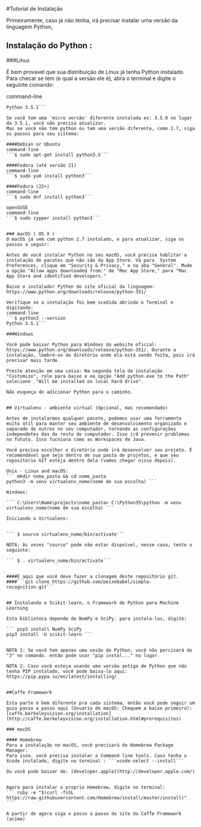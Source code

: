#Tutorial de Instalação

Primeiramente, caso já não tenha, irá precisar instalar uma versão da linguagem Python,

## Instalação do Python :

###Linux

É bem provavel que sua distribuição de Linux já tenha Python instalado. Para checar se tem (e qual a versão ele é), abra o terminal e digite o seguinte comando:

command-line
```$ python3 --version
Python 3.5.1```

Se você tem uma 'micro versão' diferente instalada ex: 3.5.0 no lugar da 3.5.1, você não precisa atualizar.
Mas se você não tem python ou tem uma versão diferente, como 2.7, siga os passos para seu sistema:

####Debian or Ubuntu
command-line
```$ sudo apt-get install python3.5```

####Fedora (até versão 21)
command-line
```$ sudo yum install python3```

####Fedora (22+)
command-line
```$ sudo dnf install python3```

openSUSE
command-line
```$ sudo zypper install python3```


### macOS ( OS X )
O macOS já vem com python 2.7 instalado, e para atualizar, siga os passos a seguir:

Antes de você instalar Python no seu macOS, você precisa hablitar a instalação de pacotes que não são da App Store. Vá para  System Preferences, clique em "Security & Privacy," e na aba "General". Mude a opção "Allow apps downloaded from:" de "Mac App Store," para "Mac App Store and identified developers."

Baixe o instalador Python do site oficial da linguagem:  https://www.python.org/downloads/release/python-351/

Verifique se a instalação foi bem scedida abrindo o Terminal e digitando:
command-line
```$ python3 --version
Python 3.5.1```

###Windows

Você pode baixar Python para Windoes do website oficial:
https://www.python.org/downloads/release/python-351/. Durante a instalação, lembre-se do diretório onde ela está sendo feita, pois irá precisar mais tarde.

Preste atenção em uma coisa: Na segunda tela da instalação "Customize", role para baixo e na opção "Add python.exe to the Path" selecione  "Will be installed on local hard drive".

Não esqueça de adicionar Python para o caminho.


## Virtualenv - ambiente virtual (Opcional, mas recomendado)

Antes de instalarmos qualquer pacote, podemos usar uma ferramenta muito útil para manter seu ambiente de desenvolvimento organizado e separado de outros no seu computador, tornando as configurações independetes das do resto do computador. Isso irá prevenir problemas no fututo. Isso fucniona como as Workspaces de Java.

Você precisa escolher o diretório onde irá desenvolver seu projeto. É recomendável que seja dentro de sua pasta de projetos, e que seu repositório GIT esteja dentro dela (vamos chegar nisso depois).

Unix - Linux and macOS:
``` mkdir noma_pasta && cd nome_pasta
python3 -m venv virtualenv_nome(nome de sua escolha) ```

Windows:

``` C:\Users\Name\projects\nome_pasta> C:\Python35\python -m venv virtualenv_nome(nome de sua escolha) ```

Iniciando o Virtualenv:


``` $ source virtualenv_nome/bin/activate```

NOTA: As vezes "source" pode não estar dispoível, nesse caso, tente o seguinte:

``` $ . virtualenv_nome/bin/activate```


####É aqui que você deve fazer a clonagem deste repositório git.
####```git clone https://github.com/peixebabel/simple-recognition.git```


## Instalando o Scikit-learn, o Framework de Python para Machine Learning

Esta biblioteca depende de NumPy e SciPy. para instala-las, digite:

``` pip3 install NumPy SciPy
pip3 install -U scikit-learn ```


NOTA 1: Se você tem apenas uma vesão de Python, você não percisará do "3" no comando. então pode usar "pip instal..." no lugar.

NOTA 2: Caso você esteja usando uma versão antiga de Python que não tenha PIP instalado, você pode baixa-lo aqui: https://pip.pypa.io/en/latest/installing/


##Caffe Framework

Esta parte é bem diferente pra cada sistema, então você pode seguir um guia passo a passo aqui (Usuario de macOS: Chequem a baixo primeiro): [caffe.berkeleyvision.org/installation](http://caffe.berkeleyvision.org/installation.html#prerequisites)

### macOS

#### Homebrew
Para a instalação no macOS, você precisará do Homebrew Package Manager.
Para isso, você precisa instalar a Command line tools. Caso tenha o Xcode instalado, digite no terminal : ```xcode-select --install```

Ou você pode baixar de: [developer.apple](http://developer.apple.com/)


Agora para instalar o proprio Homebrew, digite no terminal:
``` ruby -e "$(curl -fsSL https://raw.githubusercontent.com/Homebrew/install/master/install)" ```

A partir de agora siga o passo a passo do site da Caffe Framework (acima)
